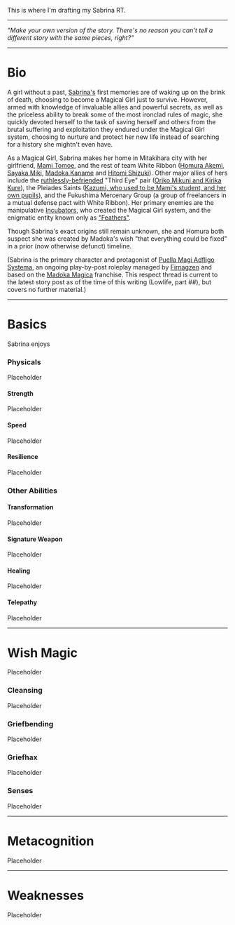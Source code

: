 This is where I'm drafting my Sabrina RT.

---

*"Make your own version of the story. There's no reason you can't tell a different story with the same pieces, right?"*

---

# Bio

A girl without a past, [Sabrina's](https://placeholder.com) first memories are of waking up on the brink of death, choosing to become a Magical Girl just to survive. However, armed with knowledge of invaluable allies and powerful secrets, as well as the priceless ability to break some of the most ironclad rules of magic, she quickly devoted herself to the task of saving herself and others from the brutal suffering and exploitation they endured under the Magical Girl system, choosing to nurture and protect her new life instead of searching for a history she mightn't even have.

As a Magical Girl, Sabrina makes her home in Mitakihara city with her girlfriend, [Mami Tomoe](https://placeholder.com), and the rest of team White Ribbon ([Homura Akemi](https://placeholder.com), [Sayaka Miki](https://placeholder.com), [Madoka Kaname](https://placeholder.com) and [Hitomi Shizuki](https://placeholder.com)). Other major allies of hers include the [ruthlessly-befriended](https://tvtropes.org/pmwiki/pmwiki.php/Main/DefeatMeansFriendship) "Third Eye" pair ([Oriko Mikuni and Kirika Kure](https://placeholder.com)), the Pleiades Saints ([Kazumi, who used to be Mami's student, and her own pupils](https://placeholder.com)), and the Fukushima Mercenary Group (a group of freelancers in a mutual defense pact with White Ribbon). Her primary enemies are the manipulative [Incubators](https://placeholder.com), who created the Magical Girl system, and the enigmatic entity known only as ["Feathers"](https://placeholder.com).

Though Sabrina's exact origins still remain unknown, she and Homura both suspect she was created by Madoka's wish "that everything could be fixed" in a prior (now otherwise defunct) timeline.

(Sabrina is the primary character and protagonist of [Puella Magi Adfligo Systema](https://forums.sufficientvelocity.com/threads/puella-magi-adfligo-systema.2538/), an ongoing play-by-post roleplay managed by [Firnagzen](https://forums.sufficientvelocity.com/members/firnagzen.386/) and based on the [Madoka Magica](https://en.wikipedia.org/wiki/Puella_Magi_Madoka_Magica) franchise. This respect thread is current to the latest story post as of the time of this writing (Lowlife, part ##), but covers no further material.)

---

# Basics

Sabrina enjoys

### Physicals

Placeholder

#### Strength

Placeholder

#### Speed

Placeholder

#### Resilience

Placeholder

### Other Abilities

#### Transformation

Placeholder

#### Signature Weapon

Placeholder

#### Healing

Placeholder

#### Telepathy

Placeholder

---

# Wish Magic

Placeholder

### Cleansing

Placeholder

### Griefbending

Placeholder

### Griefhax

Placeholder

### Senses

Placeholder

---

# Metacognition

Placeholder

---

# Weaknesses

Placeholder
